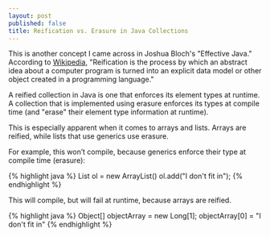 ```yaml
---
layout: post
published: false
title: Reification vs. Erasure in Java Collections
---
```

This is another concept I came across in Joshua Bloch's "Effective Java." According to [Wikipedia](https://en.wikipedia.org/wiki/Reification_(computer_science)),  "Reification is the process by which an abstract idea about a computer program is turned into an explicit data model or other object created in a programming language."

A reified collection in Java is one that enforces its element types at runtime. A collection that is implemented using erasure enforces its types at compile time (and "erase" their element type information at runtime).

This is especially apparent when it comes to arrays and lists. Arrays are reified, while lists that use generics use erasure.

For example, this won’t compile, because generics enforce their type at compile time (erasure):

{% highlight java %}
List<Object> ol = new ArrayList<Long>()
ol.add("I don't fit in");
{% endhighlight %}


This will compile, but will fail at runtime, because arrays are reified.

{% highlight java %}
Object[] objectArray = new Long[1];
objectArray[0] = "I don't fit in"
{% endhighlight %}

